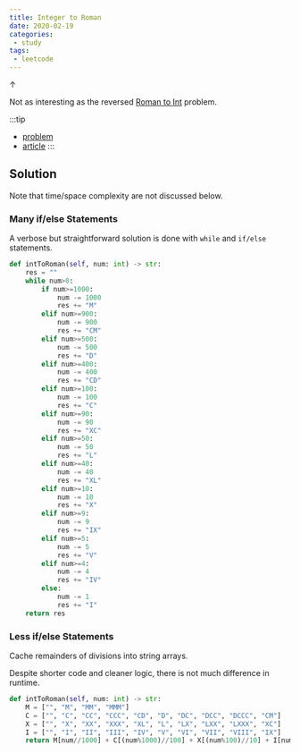 ```yaml
---
title: Integer to Roman
date: 2020-02-19
categories:
 - study
tags:
 - leetcode
---
```


$\uparrow$

Not as interesting as the reversed [Roman to Int](roman_to_int#solution) problem.

<!-- more -->

:::tip

- [problem](https://leetcode.com/problems/integer-to-roman/)
- [article](https://leetcode.com/articles/integer-to-roman/)
:::

## Solution

Note that time/space complexity are not discussed below.

### Many if/else Statements

A verbose but straightforward solution is done with `while` and `if/else` statements.

```python
def intToRoman(self, num: int) -> str:
    res = ""
    while num>0:
        if num>=1000:
            num -= 1000
            res += "M"
        elif num>=900:
            num -= 900
            res += "CM"
        elif num>=500:
            num -= 500
            res += "D"
        elif num>=400:
            num -= 400
            res += "CD"
        elif num>=100:
            num -= 100
            res += "C"
        elif num>=90:
            num -= 90
            res += "XC"
        elif num>=50:
            num -= 50
            res += "L"
        elif num>=40:
            num -= 40
            res += "XL"
        elif num>=10:
            num -= 10
            res += "X"
        elif num>=9:
            num -= 9
            res += "IX"
        elif num>=5:
            num -= 5
            res += "V"
        elif num>=4:
            num -= 4
            res += "IV"
        else:
            num -= 1
            res += "I"
    return res
```

### Less if/else Statements

Cache remainders of divisions into string arrays.

Despite shorter code and cleaner logic, there is not much difference in runtime.

```python
def intToRoman(self, num: int) -> str:
    M = ["", "M", "MM", "MMM"]
    C = ["", "C", "CC", "CCC", "CD", "D", "DC", "DCC", "DCCC", "CM"]
    X = ["", "X", "XX", "XXX", "XL", "L", "LX", "LXX", "LXXX", "XC"]
    I = ["", "I", "II", "III", "IV", "V", "VI", "VII", "VIII", "IX"]
    return M[num//1000] + C[(num%1000)//100] + X[(num%100)//10] + I[num%10]
```
